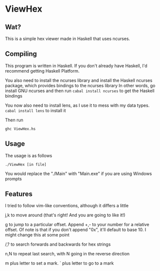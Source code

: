 # ViewHex

## Wat?

This is a simple hex viewer made in Haskell that uses ncurses.

## Compiling

This program is written in Haskell. If you don't already have Haskell, I'd recommend getting Haskell Platform.

You also need to install the ncurses library and install the Haskell ncurses package, which provides bindings to the ncurses library
In other words, go install GNU ncurses and then run ``cabal install ncurses`` to get the Haskell bindings

You now also need to install lens, as I use it to mess with my data types. ``cabal install lens`` to install it

Then run
```
ghc ViewHex.hs
```

## Usage

The usage is as follows
```
./ViewHex [in file]
```
You would replace the "./Main" with "Main.exe" if you are using Windows prompts

## Features

I tried to follow vim-like conventions, although it differs a little

j,k to move around (that's right! And you are going to like it!)

g to jump to a particular offset. Append +,- to your number for a relative offset. Of note is that if you don't append "0x", it'll default to base 10. I might change this at some point

/,? to search forwards and backwards for hex strings

n,N to repeat last search, with N going in the reverse direction

m plus letter to set a mark. \` plus letter to go to a mark


